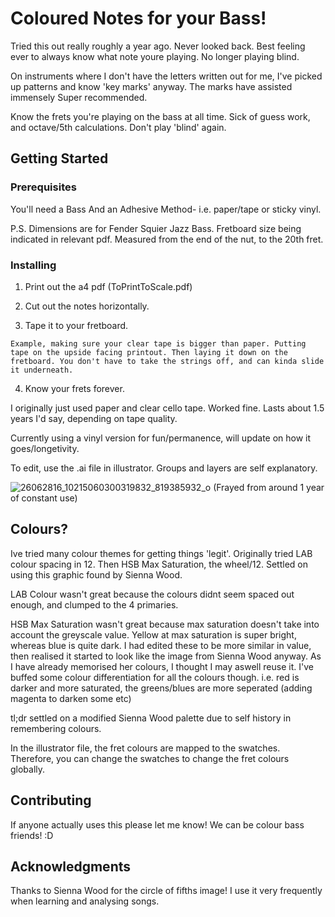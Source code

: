 # Coloured Notes for your Bass!
Tried this out really roughly a year ago. Never looked back. Best feeling ever to always know what note youre playing. No longer playing blind.

On instruments where I don't have the letters written out for me, I've picked up patterns and know 'key marks' anyway. The marks have assisted immensely Super recommended.

Know the frets you're playing on the bass at all time. Sick of guess work, and octave/5th calculations. Don't play 'blind' again.

## Getting Started



### Prerequisites

You'll need a Bass
And an Adhesive Method- i.e. paper/tape or sticky vinyl.

P.S. Dimensions are for Fender Squier Jazz Bass. Fretboard size being indicated in relevant pdf. Measured from the end of the nut, to the 20th fret.

### Installing

1. Print out the a4 pdf (ToPrintToScale.pdf)

2. Cut out the notes horizontally.

3. Tape it to your fretboard. 

```
Example, making sure your clear tape is bigger than paper. Putting tape on the upside facing printout. Then laying it down on the fretboard. You don't have to take the strings off, and can kinda slide it underneath.
```

4. Know your frets forever.

I originally just used paper and clear cello tape. Worked fine. Lasts about 1.5 years I'd say, depending on tape quality.

Currently using a vinyl version for fun/permanence, will update on how it goes/longetivity.

To edit, use the .ai file in illustrator. Groups and layers are self explanatory.


![26062816_10215060300319832_819385932_o](https://user-images.githubusercontent.com/16506248/34331459-0253bef2-e962-11e7-9452-c71e7c59c006.jpg)
(Frayed from around 1 year of constant use)


## Colours?
Ive tried many colour themes for getting things 'legit'. Originally tried LAB colour spacing in 12. Then HSB Max Saturation, the wheel/12. Settled on using this graphic found by Sienna Wood.

LAB Colour wasn't great because the colours didnt seem spaced out enough, and clumped to the 4 primaries.

HSB Max Saturation wasn't great because max saturation doesn't take into account the greyscale value. Yellow at max saturation is super bright, whereas blue is quite dark.
I had edited these to be more similar in value, then realised it started to look like the image from Sienna Wood anyway.
As I have already memorised her colours, I thought I may aswell reuse it. I've buffed some colour differentiation for all the colours though. i.e. red is darker and more saturated, the greens/blues are more seperated (adding magenta to darken some etc)

tl;dr settled on a modified Sienna Wood palette due to self history in remembering colours.

In the illustrator file, the fret colours are mapped to the swatches. Therefore, you can change the swatches to change the fret colours globally.


## Contributing
If anyone actually uses this please let me know! We can be colour bass friends! :D


## Acknowledgments
Thanks to Sienna Wood for the circle of fifths image! I use it very frequently when learning and analysing songs.
